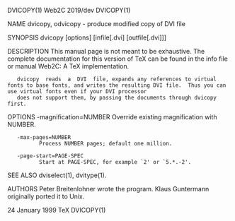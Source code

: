 DVICOPY(1)                                                                            Web2C 2019/dev                                                                           DVICOPY(1)

NAME
       dvicopy, odvicopy - produce modified copy of DVI file

SYNOPSIS
       dvicopy [options] [infile[.dvi] [outfile[.dvi]]]

DESCRIPTION
       This manual page is not meant to be exhaustive.  The complete documentation for this version of TeX can be found in the info file or manual Web2C: A TeX implementation.

       dvicopy  reads  a  DVI  file, expands any references to virtual fonts to base fonts, and writes the resulting DVI file.  Thus you can use virtual fonts even if your DVI processor
       does not support them, by passing the documents through dvicopy first.

OPTIONS
       -magnification=NUMBER
              Override existing magnification with NUMBER.

       -max-pages=NUMBER
              Process NUMBER pages; default one million.

       -page-start=PAGE-SPEC
              Start at PAGE-SPEC, for example `2' or `5.*.-2'.

SEE ALSO
       dviselect(1), dvitype(1).

AUTHORS
       Peter Breitenlohner wrote the program.  Klaus Guntermann originally ported it to Unix.

24 January 1999                                                                            TeX                                                                                 DVICOPY(1)
